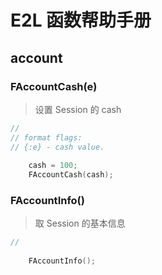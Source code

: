 # E2L 函数帮助手册

## account 

### FAccountCash(e)

> 设置 Session 的 cash

```c++
//
// format flags:
// {:e} - cash value.
 
    cash = 100;
    FAccountCash(cash);
```

### FAccountInfo()

> 取 Session 的基本信息

```c++
//
     
    FAccountInfo();
```
